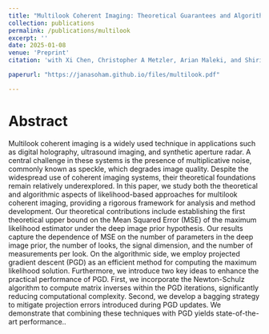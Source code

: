 ```yaml
---
title: "Multilook Coherent Imaging: Theoretical Guarantees and Algorithms"
collection: publications
permalink: /publications/multilook
excerpt: ''
date: 2025-01-08
venue: 'Preprint'
citation: 'with Xi Chen, Christopher A Metzler, Arian Maleki, and Shirin Jalali'

paperurl: "https://janasoham.github.io/files/multilook.pdf"

---
```


Abstract
========

Multilook coherent imaging is a widely used technique in applications such as digital holography, ultrasound imaging, and synthetic aperture radar. A central challenge in these systems is the presence of multiplicative noise, commonly known as speckle, which degrades image quality. Despite the widespread use of coherent imaging systems, their theoretical foundations remain relatively underexplored. In this paper, we study both the theoretical and algorithmic aspects of likelihood-based approaches for multilook coherent imaging, providing a rigorous framework for analysis and method development. Our theoretical contributions include establishing the first theoretical upper bound on the Mean Squared Error (MSE) of the maximum likelihood estimator under the deep image prior hypothesis. Our results capture the dependence of MSE on the number of parameters in the deep image prior, the number of looks, the signal dimension, and the number of measurements per look. On the algorithmic side, we employ projected gradient descent (PGD) as an efficient method for computing the maximum likelihood solution. Furthermore, we introduce two key ideas to enhance the practical performance of PGD. First, we incorporate the Newton-Schulz algorithm to compute matrix inverses within the PGD iterations, significantly reducing computational complexity. Second, we develop a bagging strategy to mitigate projection errors introduced during PGD updates. We demonstrate that combining these techniques with PGD yields state-of-the-art performance..

